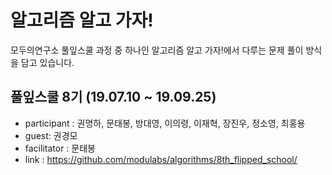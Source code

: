 # 알고리즘 알고 가자!
모두의연구소 풀잎스쿨 과정 중 하나인 알고리즘 알고 가자!에서 다루는 문제 풀이 방식을 담고 있습니다. 

## 풀잎스쿨 8기 (19.07.10 ~ 19.09.25)
+ participant : 권명하, 문태봉, 방대영, 이의령, 이재혁, 장진우, 정소영, 최홍용
+ guest: 권경모
+ facilitator : 문태봉
+ link : https://github.com/modulabs/algorithms/8th_flipped_school/
